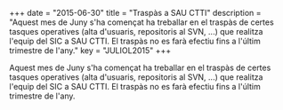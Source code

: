 +++
date        = "2015-06-30"
title       = "Traspàs a SAU CTTI"
description = "Aquest mes de Juny s'ha començat ha treballar en el traspàs de certes tasques operatives (alta d'usuaris, repositoris al SVN, ...) que realitza l'equip del SIC a SAU CTTI. El traspàs no es farà efectiu fins a l'últim trimestre de l'any."
key 		= "JULIOL2015"
+++


Aquest mes de Juny s'ha començat ha treballar en el traspàs de certes tasques operatives (alta d'usuaris, repositoris al SVN, ...) que realitza l'equip del SIC a SAU CTTI. El traspàs no es farà efectiu fins a l'últim trimestre de l'any.